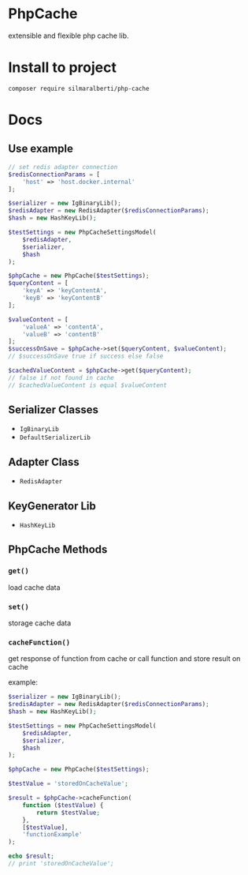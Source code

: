 # PhpCache
extensible and flexible php cache lib. 

# Install to project
`composer require silmaralberti/php-cache`

# Docs
## Use example 
``` PHP
// set redis adapter connection
$redisConnectionParams = [
    'host' => 'host.docker.internal'
];

$serializer = new IgBinaryLib();
$redisAdapter = new RedisAdapter($redisConnectionParams);
$hash = new HashKeyLib();

$testSettings = new PhpCacheSettingsModel(
    $redisAdapter,
    $serializer,
    $hash
);

$phpCache = new PhpCache($testSettings);
$queryContent = [
    'keyA' => 'keyContentA',
    'keyB' => 'keyContentB'
];

$valueContent = [
    'valueA' => 'contentA',
    'valueB' => 'contentB'
];
$successOnSave = $phpCache->set($queryContent, $valueContent);
// $successOnSave true if success else false

$cachedValueContent = $phpCache->get($queryContent);
// false if not found in cache 
// $cachedValueContent is equal $valueContent

```

## Serializer Classes
- `IgBinaryLib`
- `DefaultSerializerLib`

## Adapter Class
- `RedisAdapter`

## KeyGenerator Lib
- `HashKeyLib`

## PhpCache Methods
### `get()`
load cache data
### `set()`
storage cache data

### `cacheFunction()`
get response of function from cache or call function and store result on cache

example:

```PHP
$serializer = new IgBinaryLib();
$redisAdapter = new RedisAdapter($redisConnectionParams);
$hash = new HashKeyLib();

$testSettings = new PhpCacheSettingsModel(
    $redisAdapter,
    $serializer,
    $hash
);

$phpCache = new PhpCache($testSettings);

$testValue = 'storedOnCacheValue';

$result = $phpCache->cacheFunction(
    function ($testValue) {
        return $testValue;
    },
    [$testValue],
    'functionExample'
);

echo $result;
// print 'storedOnCacheValue';
```
